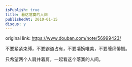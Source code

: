 ```yaml
---
isPublish: true
title: 看这落寞的人间
publishedAt: 2010-01-15
disqus: y
---
```


original link: https://www.douban.com/note/56999423/





不要紧紧束缚，不要霸道占有，不要凄婉唯美，不要缠绵悱恻。

只希望两个人肩并着肩，一起看这个落寞的人间。
